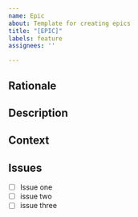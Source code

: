```yaml
---
name: Epic
about: Template for creating epics
title: "[EPIC]"
labels: feature
assignees: ''

---
```


## Rationale ##

## Description ##

## Context ##

## Issues ##

- [ ]  Issue one
- [ ]  issue two
- [ ]  issue three

